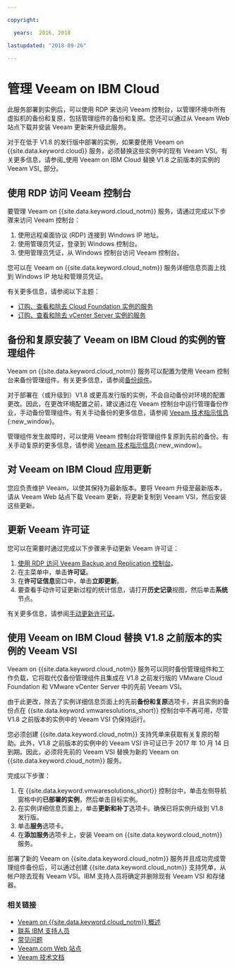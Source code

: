 ```yaml
---

copyright:

  years:  2016, 2018

lastupdated: "2018-09-26"

---
```


# 管理 Veeam on IBM Cloud

此服务部署到实例后，可以使用 RDP 来访问 Veeam 控制台，以管理环境中所有虚拟机的备份和复原，包括管理组件的备份和复原。您还可以通过从 Veeam Web 站点下载并安装 Veeam 更新来升级此服务。

对于在低于 V1.8 的发行版中部署的实例，如果要使用 Veeam on {{site.data.keyword.cloud}} 服务，必须替换这些实例中的现有 Veeam VSI。有关更多信息，请参阅_使用 Veeam on IBM Cloud 替换 V1.8 之前版本的实例的 Veeam VSI_ 部分。

## 使用 RDP 访问 Veeam 控制台

要管理 Veeam on {{site.data.keyword.cloud_notm}} 服务，请通过完成以下步骤来访问 Veeam 控制台：
1. 使用远程桌面协议 (RDP) 连接到 Windows IP 地址。
2. 使用管理员凭证，登录到 Windows 控制台。
3. 使用管理员凭证，从 Windows 控制台访问 Veeam 控制台。

您可以在 Veeam on {{site.data.keyword.cloud_notm}} 服务详细信息页面上找到 Windows IP 地址和管理员凭证。

有关更多信息，请参阅以下主题：
* [订购、查看和除去 Cloud Foundation 实例的服务](../sddc/sd_addingremovingservices.html)
* [订购、查看和除去 vCenter Server 实例的服务](../vcenter/vc_addingremovingservices.html)

## 备份和复原安装了 Veeam on IBM Cloud 的实例的管理组件

Veeam on {{site.data.keyword.cloud_notm}} 服务可以配置为使用 Veeam 控制台来备份管理组件。有关更多信息，请参阅[备份组件](../archiref/solution/solution_backingup.html)。

对于部署在（或升级到）V1.8 或更高发行版的实例，不会自动备份对环境的配置更改。因此，在更改环境配置之前，建议通过在 Veeam 控制台中运行管理备份作业，手动备份管理组件。有关手动备份的更多信息，请参阅 [Veeam 技术指示信息](https://helpcenter.veeam.com/backup/vsphere/scheduing_manual.html){:new_window}。

管理组件发生故障时，可以使用 Veeam 控制台将管理组件复原到先前的备份。有关手动复原的更多信息，请参阅 [Veeam 技术指示信息]( https://helpcenter.veeam.com/backup/vsphere/performing_full_recovery.html){:new_window}。

## 对 Veeam on IBM Cloud 应用更新

您应负责维护 Veeam，以使其保持为最新版本。要将 Veeam 升级至最新版本，请从 Veeam Web 站点下载 Veeam 更新，将更新复制到 Veeam VSI，然后安装这些更新。

## 更新 Veeam 许可证

您可以在需要时通过完成以下步骤来手动更新 Veeam 许可证：
1. [使用 RDP 访问 Veeam Backup and Replication 控制台](../services/managingveeam.html#accessing-the-veeam-console-by-using-rdp)。
2. 在主菜单中，单击**许可证**。
3. 在**许可证信息**窗口中，单击**立即更新**。
4. 要查看手动许可证更新过程的统计信息，请打开**历史记录**视图，然后单击**系统**节点。

有关更多信息，请参阅[手动更新许可证](https://helpcenter.veeam.com/docs/backup/vsphere/license_update_manual.html?ver=95)。

## 使用 Veeam on IBM Cloud 替换 V1.8 之前版本的实例的 Veeam VSI

Veeam on {{site.data.keyword.cloud_notm}} 服务可以同时备份管理组件和工作负载，它将取代仅备份管理组件且集成在 V1.8 之前发行版的 VMware Cloud Foundation 和 VMware vCenter Server 中的先前 Veeam VSI。

由于此更改，除去了实例详细信息页面上的先前**备份和复原**选项卡，并且实例的备份点在 {{site.data.keyword.vmwaresolutions_short}} 控制台中不再可用，尽管 V1.8 之前版本的实例中的 Veeam VSI 仍保持运行。

您必须创建 {{site.data.keyword.cloud_notm}} 支持凭单来获取有关复原的帮助。此外，V1.8 之前版本的实例中的 Veeam VSI 许可证已于 2017 年 10 月 14 日到期。因此，必须将先前的 Veeam VSI 替换为新的 Veeam on {{site.data.keyword.cloud_notm}} 服务。

完成以下步骤：
1. 在 {{site.data.keyword.vmwaresolutions_short}} 控制台中，单击左侧导航窗格中的**已部署的实例**，然后单击目标实例。
2. 在实例详细信息页面上，单击**更新和补丁**选项卡。确保已将实例升级到 V1.8 发行版。
3. 单击**服务**选项卡。
4. 在**添加服务**选项卡上，安装 Veeam on {{site.data.keyword.cloud_notm}} 服务。

部署了新的 Veeam on {{site.data.keyword.cloud_notm}} 服务并且成功完成管理组件备份后，可以通过创建 {{site.data.keyword.cloud_notm}} 支持凭单，从帐户除去现有 Veeam VSI。IBM 支持人员将确定并删除现有 Veeam VSI 和存储器。

### 相关链接

* [Veeam on {{site.data.keyword.cloud_notm}} 概述](veeam_considerations.html)
* [联系 IBM 支持人员](../vmonic/trbl_support.html)
* [常见问题](../vmonic/faq.html)
* [Veeam.com Web 站点](https://www.veeam.com/)
* [Veeam 技术文档](https://www.veeam.com/documentation-guides-datasheets.html)
